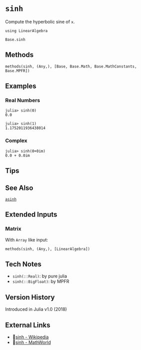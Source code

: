 # `sinh`

Compute the hyperbolic sine of `x`.

```@setup repl_only
using LinearAlgebra
```
```@docs
Base.sinh
```


## Methods

```@repl
methods(sinh, (Any,), [Base, Base.Math, Base.MathConstants, Base.MPFR])
```


## Examples

### Real Numbers
```jldoctest
julia> sinh(0)
0.0

julia> sinh(1)
1.1752011936438014
```

### Complex
```jldoctest
julia> sinh(0+0im)
0.0 + 0.0im
```

## Tips


## See Also

[`asinh`](@ref)


## Extended Inputs

### Matrix
With `Array` like input:
```@repl repl_only
methods(sinh, (Any,), [LinearAlgebra])
```


## Tech Notes

- `sinh(::Real)`: by pure julia
- `sinh(::BigFloat)`: by MPFR


## Version History

Introduced in Julia v1.0 (2018)


## External Links
- 🔗[sinh - Wikipedia](https://en.wikipedia.org/wiki/ )
- 🔗[sinh - MathWorld](https://mathworld.wolfram.com/ )
